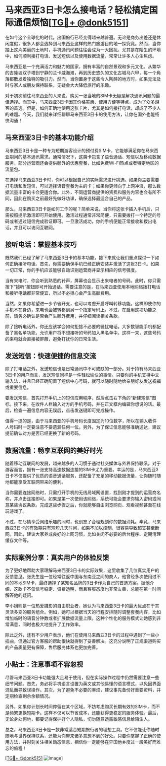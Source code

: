 # 马来西亚3日卡怎么接电话？轻松搞定国际通信烦恼[[TG💪+ @donk5151](https://t.me/s/donk5151)]

在如今这个全球化的时代，出国旅行已经变得越来越普遍。无论是商务出差还是休闲度假，很多人都会选择到马来西亚这样的热门旅游目的地一探究竟。然而，当你踏上这片美丽的土地时，手机通讯问题往往会成为一大困扰。尤其是在陌生的环境中，如何顺利接打电话、发送短信以及使用数据流量，常常让许多人心生焦虑。

马来西亚是一个充满活力和魅力的国家，拥有丰富的自然景观和多元文化。从繁华的吉隆坡双子塔到宁静的兰卡威海滩，再到历史悠久的文化古城马六甲，每一个角落都散发着独特的吸引力。然而，当你置身于这些令人陶醉的地方时，如果无法及时与家人或朋友保持联系，无疑会大大降低旅行的乐趣。

对于初次前往马来西亚的人来说，购买一张当地的SIM卡无疑是解决通讯问题的最佳选择。而其中，马来西亚3日卡因其价格实惠、使用方便等特点，成为了众多游客的首选。但是，如何正确地使用这张卡片，尤其是如何接打电话，却成了不少人的难题。今天，我们就来详细聊聊马来西亚3日卡的使用方法，让你在国外也能畅快沟通！

## 马来西亚3日卡的基本功能介绍

马来西亚3日卡是一种专为短期游客设计的预付费SIM卡，它能够满足你在马来西亚期间的基本通讯需求。通常情况下，这类卡包含了语音通话、短信以及移动数据服务，部分运营商还会提供额外的优惠套餐，比如免费Wi-Fi热点或者特定地区的流量包。

在选择马来西亚3日卡时，你可以根据自己的实际需求进行挑选。如果你主要需要打电话和发短信，可以选择语音套餐为主的卡；如果你更倾向于上网冲浪，那么数据流量丰富的卡会更适合你。此外，不同运营商提供的资费和服务内容也会有所不同，因此在购买之前最好先做好功课，确保选择最适合自己的产品。

那么，马来西亚3日卡是如何工作的呢？简单来说，当你将这张卡插入手机后，只需按照提示激活即可开始使用。激活过程通常非常简便，只需要拨打一个特定的号码或者通过短信完成验证即可。一旦激活成功，你的手机便能正常接收和拨出电话，并且可以访问互联网。

## 接听电话：掌握基本技巧

既然我们已经了解了马来西亚3日卡的基本功能，接下来就让我们重点探讨一下如何正确接听电话。首先，你需要确保手机已经正确安装并激活了这张3日卡。如果一切正常，你的手机应该能够自动识别运营商并显示相应的信号强度。

当有来电时，你会听到熟悉的铃声，屏幕也会显示出来电者的号码。此时，你只需按下“接听”按钮即可开始通话。需要注意的是，在马来西亚使用本地网络拨打电话和接听电话都非常便宜，所以不必担心会产生高额费用。

当然，如果你希望进一步节省开支，也可以考虑开启呼叫转移功能。这样即使你的手机不在身边，来电也会被转移到另一个指定号码上。不过，在启用这项功能之前，请务必确认是否会产生额外费用，并仔细阅读相关条款。

除了接听电话外，你还应该学会如何拒接不必要的骚扰电话。大多数智能手机都配备了黑名单功能，允许用户将不想接听的号码加入黑名单中。这样一来，这些号码的来电就会直接被屏蔽，避免打扰你的日常生活。

## 发送短信：快速便捷的信息交流

除了打电话之外，发送短信也是日常通讯中不可或缺的一部分。对于持有马来西亚3日卡的用户而言，发送短信同样是一件轻松愉快的事情。只要你的手机支持中文输入法，并且已经正确配置了短信中心号码，就可以随时随地给亲朋好友发送祝福或重要信息。

要发送短信，首先打开手机上的短信应用程序，然后点击右下角的“新建短信”图标。接下来，在收件人栏输入对方的手机号码，并在正文框内编辑你想说的话。最后，检查一遍信息内容无误后，点击发送键即可完成操作。

值得一提的是，由于马来西亚的手机号码长度固定为10位数字，所以在输入收件人号码时一定要注意不要遗漏任何一位。另外，为了保证信息能够准确送达，建议提前确认对方是否已经更换了新的号码。

## 数据流量：畅享互联网的美好时光

随着移动互联网的发展，越来越多的人习惯于通过社交媒体与外界保持联系。对于游客而言，拥有一张支持高速数据连接的SIM卡尤为重要。幸运的是，马来西亚3日卡不仅提供了优质的语音通话服务，还配备了充足的移动数据流量，让你随时随地都能享受互联网带来的便利。

当你需要连接网络时，只需打开手机的无线局域网设置，找到刚才提到的运营商名称，并点击连接即可。如果是第一次使用该网络，系统可能会要求你输入密码或同意某些协议条款。完成这些步骤之后，你就能够自由浏览网页、观看视频甚至在线玩游戏了。

不过，在尽情享受网络乐趣的同时，也别忘了合理规划你的数据消耗。毕竟，马来西亚3日卡的有效期只有短短几天时间，如果不加以控制，很容易导致超支甚至断网。因此，建议大家养成良好的上网习惯，比如关闭不必要的后台程序、定期清理缓存文件等。

## 实际案例分享：真实用户的体验反馈

为了更好地帮助大家理解马来西亚3日卡的实际效果，这里收集了几位真实用户的反馈意见。张先生是一位经常往返中国与东南亚之间的商人，他曾经多次使用过不同的本地SIM卡，最终选择了某知名品牌的3日卡作为自己的首选方案。据他介绍，这款卡不仅信号稳定、资费透明，而且客服态度也非常友善，总能在第一时间解答他的疑问。

李小姐则是一位热爱摄影的自由职业者，她认为马来西亚3日卡的最大优点在于其灵活多变的服务组合。例如，她可以根据当天的行程安排随时调整套餐内容，比如增加临时的语音分钟数或者扩展数据流量上限。这种个性化的服务模式让她感到非常满意，同时也极大地提升了工作效率。

除此之外，还有不少用户表示，他们在使用马来西亚3日卡的过程中遇到了一些小插曲，但通过官方客服的帮助很快就得到了妥善解决。这充分说明了正规渠道购买的产品质量更有保障，售后服务体系也更加完善。

## 小贴士：注意事项不容忽视

尽管马来西亚3日卡功能强大且易于使用，但在实际操作过程中仍然需要注意一些细节问题。首先，务必将手机语言设置为英文或其他易懂的语言模式，以免因界面混乱而导致误操作。其次，为了避免不必要的麻烦，建议事先备份好重要资料，并定期检查剩余余额情况。

另外，如果你计划长时间停留在某个区域，不妨考虑购买长期有效的SIM卡，而不是频繁更换短期卡。这样不仅可以节省成本，还能获得更稳定的服务体验。最后，无论身处何地，都要记得保护好个人隐私，切勿随意透露敏感信息给陌生人。

总之，马来西亚3日卡是一款非常适合短期旅行者的理想工具。它不仅能让你随时随地与世界保持联系，还能为你带来诸多意想不到的好处。只要你掌握了正确的使用方法，并时刻关注相关动态信息，相信你一定能够在异国他乡度过一段美好而难忘的旅程！

[[TG💪+ @donk5151](https://t.me/s/donk5151) ![Image](https://i.postimg.cc/rwNCRYN7/Snipaste-2025-04-30-17-27-05.png)]